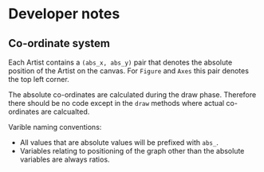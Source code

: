 # Developer notes

## Co-ordinate system
Each Artist contains a `(abs_x, abs_y)` pair that denotes the absolute position of the 
Artist on the canvas. For `Figure` and `Axes` this pair denotes the top left corner.

The absolute co-ordinates are calculated during the draw phase. Therefore there 
should be no code except in the `draw` methods where actual co-ordinates are calcualted.

Varible naming conventions:
* All values that are absolute values will be prefixed with `abs_`.
* Variables relating to positioning of the graph other than the absolute
variables are always ratios.
